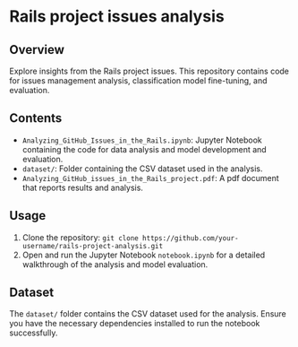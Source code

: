 # Rails project issues analysis

## Overview
Explore insights from the Rails project issues. This repository contains code for issues management analysis, classification model fine-tuning, and evaluation.

## Contents
- `Analyzing_GitHub_Issues_in_the_Rails.ipynb`: Jupyter Notebook containing the code for data analysis and model development and evaluation.
- `dataset/`: Folder containing the CSV dataset used in the analysis.
-  `Analyzing_GitHub_issues_in_the_Rails_project.pdf`: A pdf document that reports results and analysis.

## Usage
1. Clone the repository: `git clone https://github.com/your-username/rails-project-analysis.git`
2. Open and run the Jupyter Notebook `notebook.ipynb` for a detailed walkthrough of the analysis and model evaluation.

## Dataset
The `dataset/` folder contains the CSV dataset used for the analysis. Ensure you have the necessary dependencies installed to run the notebook successfully.
